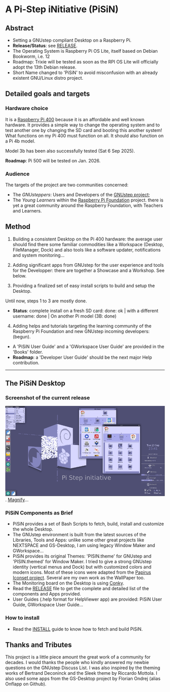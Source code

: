 # A Pi-Step iNitiative (PiSiN)

## Abstract

- Setting a GNUstep compliant Desktop on a Raspberry Pi.
- **Release/Status**: see [RELEASE](pisin/RELEASE).
- The Operating System is Raspberry Pi OS Lite, itself based on Debian Bookworm, i.e. 12
- Roadmap: Trixie will be tested as soon as the RPI OS Lite will officially adopt the 13th Debian release.
- Short Name changed to 'PiSiN' to avoid misconfusion with an already existent GNU/Linux distro project.

## Detailed goals and targets

### Hardware choice

It is a [Raspberry Pi 400](https://www.raspberrypi.com/products/raspberry-pi-400/specifications/) because it is an affordable and well known hardware. It provides a simple way 
to change the operating system and to test another one by changing the SD card and booting this another system! What functions on my Pi 400 must function on all. It should also function on a Pi 4b model.

Model 3b has been also successfully tested (Sat 6 Sep 2025). 

**Roadmap**: Pi 500 will be tested on Jan. 2026.

### Audience

The targets of the project are two communities concerned: 

- The *GNUsteppers*: Users and Developers of the [GNUstep project](https://www.gnustep.org/);
- The *Young Learners* within the [Raspberry Pi Foundation](https://www.raspberrypi.org/) project. there is yet a great community around the Raspberry Foundation,  with Teachers and Learners. 

## Method

1) Building a consistent Desktop on the Pi 400 hardware: the average user should find there some familiar commodities like a Workspace (Desktop, FileManager, Dock) and also tools like a software updater, notifications and system monitoring...

2) Adding significant apps from GNUstep for the user experience and tools for the Developper: there are together a Showcase and a Workshop. See below.

3) Providing a finalized set of easy install scripts to build and setup the Desktop.

Until now, steps 1 to 3 are mostly done.
  - **Status**: complete install on a fresh SD card: done: ok | with a different username: done | On another Pi model (3B: done)

4) Adding helps and tutorials targeting the learning community of the Raspberry Pi 
 Foundation and new GNUstep incoming developers: (begun).
  - A 'PiSiN User Guide' and a 'GWorkspace User Guide' are provided in the 'Books' folder.
  - **Roadmap**: a 'Developer User Guide' should be the next major Help contribution.

---

## The PiSiN Desktop

### Screenshot of the current release

![screenshot](./Screenshots/screenshot_PiSiN_on_Pi_400_small.jpg).
[Magnify](./Screenshots/screenshot_PiSiN_on_Pi_400.png)...

### PiSiN Components as Brief

- PiSiN provides a set of Bash Scripts to fetch, build, install and customize the whole Desktop.
- The GNUstep environment is built from the latest sources of the Libraries, Tools and Apps: unlike some other great projects like NEXTSPACE and GS-Desktop, I am using legacy Window Maker and GWorkspace...
- PiSiN provides its original Themes: 'PISIN.theme' for GNUstep and 'PISIN.themed' for Window Maker. I tried to give a strong GNUstep identity (vertical menus and Dock) but with customized colors and modern icons. Most of these icons were adapted from the [Papirus Iconset project](https://github.com/PapirusDevelopmentTeam/papirus-icon-theme). Several are my own work as the WallPaper too.
- The Monitoring board on the Desktop is using [Conky](https://github.com/brndnmtthws/conky).
- Read the [RELEASE](./pisin/RELEASE) file to get the complete and detailed list of the components and Apps provided.
- User Guides (.help format for HelpViewer app) are provided: PiSiN User Guide, GWorkspace User Guide...

### How to install

- Read the [INSTALL](./pisin/INSTALL) guide to know how to fetch and build PiSiN.

## Thanks and Tributes

This project is a little piece amount the great work of a community for decades. I would thanks the people who kindly answered my newbie questions on the GNUstep Discuss List. I was also inspired by the theming works of Bertrand Deconinck and the Sleek theme by Riccardo Mottola. I also used some apps from the GS-Desktop project by Florian Ondrej (alias Onflapp on Github).

